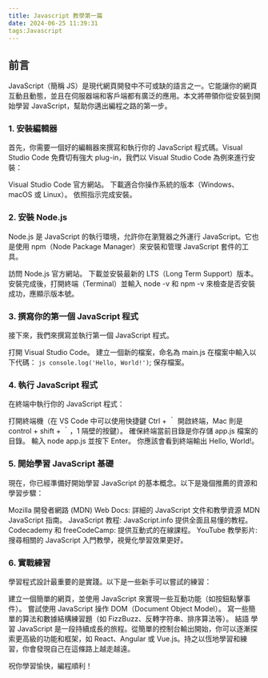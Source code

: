 ```yaml
---
title: Javascript 教學第一篇
date: 2024-06-25 11:39:31
tags:Javascript
---
```

## 前言
JavaScript（簡稱 JS）是現代網頁開發中不可或缺的語言之一。它能讓你的網頁互動且動態，並且在伺服器端和客戶端都有廣泛的應用。本文將帶領你從安裝到開始學習 JavaScript，幫助你邁出編程之路的第一步。

### 1. 安裝編輯器
首先，你需要一個好的編輯器來撰寫和執行你的 JavaScript 程式碼。Visual Studio Code 免費切有強大 plug-in，我們以 Visual Studio Code 為例來進行安裝：

 Visual Studio Code 官方網站。
下載適合你操作系統的版本（Windows、macOS 或 Linux）。
依照指示完成安裝。
### 2. 安裝 Node.js
Node.js 是 JavaScript 的執行環境，允許你在瀏覽器之外運行 JavaScript。它也是使用 npm（Node Package Manager）來安裝和管理 JavaScript 套件的工具。

訪問 Node.js 官方網站。
下載並安裝最新的 LTS（Long Term Support）版本。
安裝完成後，打開終端（Terminal）並輸入 node -v 和 npm -v 來檢查是否安裝成功，應顯示版本號。
### 3. 撰寫你的第一個 JavaScript 程式
接下來，我們來撰寫並執行第一個 JavaScript 程式。

打開 Visual Studio Code。
建立一個新的檔案，命名為 main.js
在檔案中輸入以下代碼：
```js console.log('Hello, World!')```;
保存檔案。
### 4. 執行 JavaScript 程式
在終端中執行你的 JavaScript 程式：

打開終端機（在 VS Code 中可以使用快捷鍵 Ctrl + ｀ 開啟終端，Mac 則是 control + shift + ｀，1 隔壁的按鍵）。
確保終端當前目錄是你存儲 app.js 檔案的目錄。
輸入 node app.js 並按下 Enter。
你應該會看到終端輸出 Hello, World!。
### 5. 開始學習 JavaScript 基礎
現在，你已經準備好開始學習 JavaScript 的基本概念。以下是幾個推薦的資源和學習步驟：

Mozilla 開發者網路 (MDN) Web Docs: 詳細的 JavaScript 文件和教學資源 MDN JavaScript 指南。
JavaScript 教程: JavaScript.info 提供全面且易懂的教程。
Codecademy 和 freeCodeCamp: 提供互動式的在線課程。
YouTube 教學影片: 搜尋相關的 JavaScript 入門教學，視覺化學習效果更好。
### 6. 實戰練習
學習程式設計最重要的是實踐。以下是一些新手可以嘗試的練習：

建立一個簡單的網頁，並使用 JavaScript 來實現一些互動功能（如按鈕點擊事件）。
嘗試使用 JavaScript 操作 DOM（Document Object Model）。
寫一些簡單的算法和數據結構練習題（如 FizzBuzz、反轉字符串、排序算法等）。
結語
學習 JavaScript 是一段持續成長的旅程。從簡單的控制台輸出開始，你可以逐漸探索更高級的功能和框架，如 React、Angular 或 Vue.js。持之以恆地學習和練習，你會發現自己在這條路上越走越遠。

祝你學習愉快，編程順利！